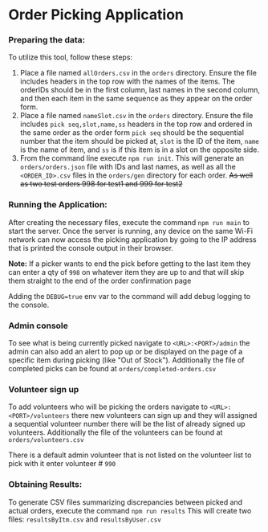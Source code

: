 # Order Picking Application

### Preparing the data:
To utilize this tool, follow these steps:

1. Place a file named `allOrders.csv` in the `orders` directory.
Ensure the file includes headers in the top row with the names of the items. The orderIDs should be in the first column, last names in the second column, and then each item in the same sequence as they appear on the order form.
2. Place a file named `nameSlot.csv` in the `orders` directory.
Ensure the file includes `pick seq,slot,name,ss` headers in the top row and ordered in the same order as the order form `pick seq` should be the sequential number that the item should be picked at, `slot` is the ID of the item, `name` is the name of item, and `ss` is if this item is in a slot on the opposite side.
3. From the command line execute `npm run init`. This will generate an `orders/orders.json` file with IDs and last names, as well as all the `<ORDER_ID>.csv` files in the `orders/gen` directory for each order. <del>As well as two test orders 998 for test1 and 999 for test2</del>
### Running the Application:
After creating the necessary files, execute the command `npm run main` to start the server. Once the server is running, any device on the same Wi-Fi network can now access the picking application by going to the IP address that is printed the console output in their browser.

**Note:** If a picker wants to end the pick before getting to the last item they can enter a qty of `998` on whatever item they are up to and that will skip them straight to the end of the order confirmation page

Adding the `DEBUG=true` env var to the command will add debug logging to the console.
### Admin console
To see what is being currently picked navigate to `<URL>:<PORT>/admin` the admin can also add an alert to pop up or be displayed on the page of a specific item during picking (like "Out of Stock"). Additionally the file of completed picks can be found at `orders/completed-orders.csv`
### Volunteer sign up
To add volunteers who will be picking the orders navigate to `<URL>:<PORT>/volunteers` there new volunteers can sign up and they will assigned a sequential volunteer number there will be the list of already signed up volunteers. Additionally the file of the volunteers can be found at `orders/volunteers.csv`

There is a default admin volunteer that is not listed on the volunteer list to pick with it enter volunteer # `990`
### Obtaining Results:
To generate CSV files summarizing discrepancies between picked and actual orders, execute the command `npm run results` This will create two files: `resultsByItm.csv` and `resultsByUser.csv`
